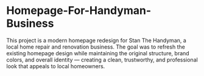 # Homepage-For-Handyman-Business
This project is a modern homepage redesign for Stan The Handyman, a local home repair and renovation business. The goal was to refresh the existing homepage design while maintaining the original structure, brand colors, and overall identity — creating a clean, trustworthy, and professional look that appeals to local homeowners.
